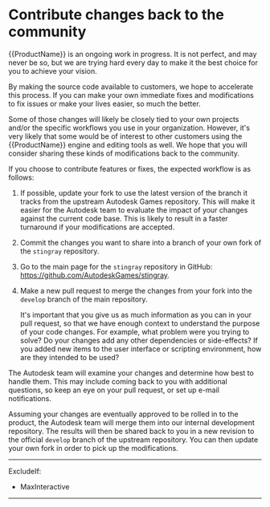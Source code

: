 # Contribute changes back to the community

{{ProductName}} is an ongoing work in progress. It is not perfect, and may never be so, but we are trying hard every day to make it the best choice for you to achieve your vision.

By making the source code available to customers, we hope to accelerate this process. If you can make your own immediate fixes and modifications to fix issues or make your lives easier, so much the better.

Some of those changes will likely be closely tied to your own projects and/or the specific workflows you use in your organization. However, it's very likely that some would be of interest to other customers using the {{ProductName}} engine and editing tools as well. We hope that you will consider sharing these kinds of modifications back to the community.

If you choose to contribute features or fixes, the expected workflow is as follows:

1.	If possible, update your fork to use the latest version of the branch it tracks from the upstream Autodesk Games repository. This will make it easier for the Autodesk team to evaluate the impact of your changes against the current code base. This is likely to result in a faster turnaround if your modifications are accepted.

2.	Commit the changes you want to share into a branch of your own fork of the `stingray` repository.

3.	Go to the main page for the `stingray` repository in GitHub: <https://github.com/AutodeskGames/stingray>.

4.	Make a new pull request to merge the changes from your fork into the `develop` branch of the main repository.

	It's important that you give us as much information as you can in your pull request, so that we have enough context to understand the purpose of your code changes. For example, what problem were you trying to solve? Do your changes add any other dependencies or side-effects? If you added new items to the user interface or scripting environment, how are they intended to be used?

The Autodesk team will examine your changes and determine how best to handle them. This may include coming back to you with additional questions, so keep an eye on your pull request, or set up e-mail notifications.

Assuming your changes are eventually approved to be rolled in to the product, the Autodesk team will merge them into our internal development repository. The results will then be shared back to you in a new revision to the official `develop` branch of the upstream repository. You can then update your own fork in order to pick up the modifications.

---
ExcludeIf:
-	MaxInteractive
---
